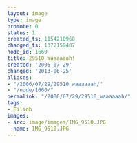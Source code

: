 ```yaml
---
layout: image
type: image
promote: 0
status: 1
created_ts: 1154210968
changed_ts: 1372159487
node_id: 1660
title: 29510 Waaaaaah!
created: '2006-07-29'
changed: '2013-06-25'
aliases:
- "/2006/07/29/29510_waaaaaah/"
- "/node/1660/"
permalink: "/2006/07/29/29510_waaaaaah/"
tags:
- Eilidh
images:
- src: image/images/IMG_9510.JPG
  name: IMG_9510.JPG
---
```


